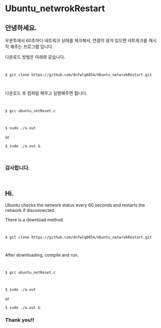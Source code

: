# Ubuntu_netwrokRestart

## 안녕하세요.

우분투에서 60초마다 네트워크 상태를 체크해서, 연결이 끊겨 있으면 네트워크를 재시작 해주는 프로그램 입니다.

다운로드 방법은 아래와 같습니다.


` `


`$ git clone https://github.com/dnfwlq8054/Ubuntu_netwrokRestart.git`


` `

다운로드 후 컴파일 해주고 실행해주면 됩니다.


` `

`$ gcc ubuntu_netReset.c`

` `

`$ sudo ./a.out`

or

`$ sudo ./a.out &`

` `

### 감사합니다.



` `



## Hi.

Ubuntu checks the network status every 60 seconds and restarts the network if disconnected.

There is a download method.

` `

`$ git clone https://github.com/dnfwlq8054/Ubuntu_netwrokRestart.git`

` `

After downloading, compile and run.

` `

`$ gcc ubuntu_netReset.c`

` `

`$ sudo ./a.out`

or

`$ sudo ./a.out &`

### Thank you!!

